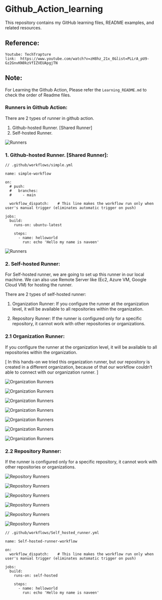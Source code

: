 # Github_Action_learning
This repository contains my GitHub learning files, README examples, and related resources.

## Reference:

```
Youtube: TechTrapture
link:  https://www.youtube.com/watch?v=zH8hz_21x_0&list=PLLrA_pU9-Gz2GnvKN0kzVfIZVEUApgjTN
```


## Note:

For Learning the Github Action, Please refer the `Learning_README.md` to check the order of Readme files.


### Runners in Github Action:

There are 2 types of runner in github action.

1. Github-hosted Runner. [Shared Runner]
2. Self-hosted Runner.



![Runners](./images/Runners.png)



### 1. Github-hosted Runner. [Shared Runner]:


```
// .github/workflows/simple.yml

name: simple-workflow

on:
  # push:
  #   branches:
  #     - main

  workflow_dispatch:    # This line makes the workflow run only when user's manual trigger (eliminates automatic trigger on push)

jobs:
  build:
    runs-on: ubuntu-latest
    
    steps:
      - name: helloworld
        run: echo 'Hello my name is naveen'

```


![Runners](./images/Github-hosted%20runner.png)





### 2. Self-hosted Runner:


For Self-hosted runner, we are going to set up this runner in our local machine. We can also use Remote Server like (Ec2, Azure VM, Google Cloud VM) for hosting the runner.

There are 2 types of self-hosted runner:

1. Organization Runner: If you configure the runner at the organization level, it will be available to all repositories within the organization. 

2. Repository Runner: If the runner is configured only for a specific repository, it cannot work with other repositories or organizations.



### 2.1 Organization Runner:

If you configure the runner at the organization level, it will be available to all repositories within the organization. 

[ In this hands-on we tried this organization runner, but our repository is created in a different organization, because of that our workflow couldn’t able to connect with our organization runner. ]


![Organization Runners](./images/Organization%20self-hosted%20runner.png)


![Organization Runners](./images/Organization%20self-hosted%20runner1.png)


![Organization Runners](./images/Organization%20self-hosted%20runner2.png)


![Organization Runners](./images/Organization%20self-hosted%20runner3.png)


![Organization Runners](./images/Organization%20self-hosted%20runner4.png)


![Organization Runners](./images/Organization%20self-hosted%20runner5.png)


![Organization Runners](./images/Organization%20self-hosted%20runner6.png)



### 2.2 Repository Runner:

If the runner is configured only for a specific repository, it cannot work with other repositories or organizations.


![Repository Runners](./images/Repository%20self-hosted%20runner.png)


![Repository Runners](./images/Repository%20self-hosted%20runner1.png)



![Repository Runners](./images/Repository%20self-hosted%20runner2.png)


![Repository Runners](./images/Repository%20self-hosted%20runner3.png)


![Repository Runners](./images/Repository%20self-hosted%20runner4.png)


![Repository Runners](./images/Repository%20self-hosted%20runner5.png)


```
// .github/workflows/Self_hosted_runner.yml

name: Self-hosted-runner-workflow

on:
  workflow_dispatch:    # This line makes the workflow run only when user's manual trigger (eliminates automatic trigger on push)

jobs:
  build:
    runs-on: self-hosted
    
    steps:
      - name: helloworld
        run: echo 'Hello my name is naveen'

```